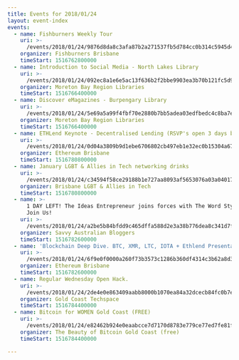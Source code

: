 ```yaml
---
title: Events for 2018/01/24
layout: event-index
events:
  - name: Fishburners Weekly Tour
    uri: >-
      /events/2018/01/24/9876d8da8c3afa87b2a271537fb5d784cc0b314c5945d46906f6ee8738d2a0fa
    organizer: Fishburners Brisbane
    timeStart: 1516762800000
  - name: Introduction to Social Media - North Lakes Library
    uri: >-
      /events/2018/01/24/092ec8a1e6e5ac13f636b2f2bbe9903ea3b70b121fc5d9e92679f10b48aa04ee
    organizer: Moreton Bay Region Libraries
    timeStart: 1516766400000
  - name: Discover eMagazines - Burpengary Library
    uri: >-
      /events/2018/01/24/5e69a5a99f4fbf70e2880b7bb5adea03edfbedc4c8ba7ec324df29f96b15cfdc
    organizer: Moreton Bay Region Libraries
    timeStart: 1516766400000
  - name: ETHLend Keynote - Decentralised Lending (RSVP's open 3 days before)
    uri: >-
      /events/2018/01/24/0d04a3809b9d1ebe6706802cb497eb1e32ec0b15304a67bb7882041ab311cf4b
    organizer: Ethereum Brisbane
    timeStart: 1516780800000
  - name: January LGBT & Allies in Tech networking drinks
    uri: >-
      /events/2018/01/24/c34594f58ce29188b1e727aa8093af5653076a03a040176ab4172c54e4a17cab
    organizer: Brisbane LGBT & Allies in Tech
    timeStart: 1516780800000
  - name: >-
      1 DAY LEFT! The Ideas Entrepreneur joins forces with The Word Stylist.
      Join Us!
    uri: >-
      /events/2018/01/24/a2be5b84bfdd9c465dffa588d2e3a38b776dea8c341d7f8fd26d4ea5f6bf025f
    organizer: Savvy Australian Bloggers
    timeStart: 1516782600000
  - name: 'Blockchain Deep Dive. BTC, XMR, LTC, IOTA + Ethlend Presentation'
    uri: >-
      /events/2018/01/24/6f9e0f0000a260f73b3573c1286b360df4314c3b62a8d3b67fc9e3eb586b873e
    organizer: Ethereum Brisbane
    timeStart: 1516782600000
  - name: Regular Wednesday Open Hack.
    uri: >-
      /events/2018/01/24/2de4e0e863409aabb8000b1070ea84a32dcecb84fc0b7efef9ae4cf08b8c5297
    organizer: Gold Coast Techspace
    timeStart: 1516784400000
  - name: Bitcoin for WOMEN Gold Coast (FREE)
    uri: >-
      /events/2018/01/24/e82462b924e0eaabcce7d7170d8783e779ce77ed7fe81f0862fdc14723645a62
    organizer: The Beauty of Bitcoin Gold Coast (free)
    timeStart: 1516784400000

---
```

